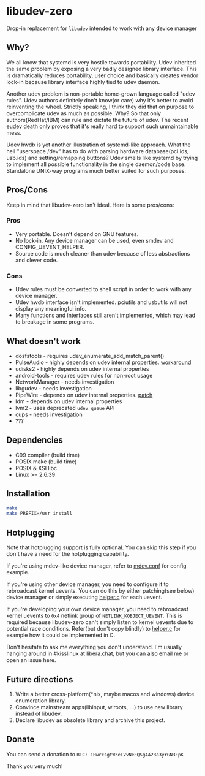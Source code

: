 # libudev-zero

Drop-in replacement for `libudev` intended to work with any device manager

## Why?

We all know that systemd is very hostile towards portability. Udev inherited
the same problem by exposing a very badly designed library interface. This is
dramatically reduces portability, user choice and basically creates vendor
lock-in because library interface highly tied to udev daemon.

Another udev problem is non-portable home-grown language called "udev rules".
Udev authors definitely don't know(or care) why it's better to avoid reinventing
the wheel. Strictly speaking, I think they did that on purpose to overcomplicate
udev as much as possible. Why? So that only authors(RedHat/IBM) can rule and dictate
the future of udev. The recent eudev death only proves that it's really hard to
support such unmaintainable mess.

Udev hwdb is yet another illustration of systemd-like approach. What the hell
"userspace /dev" has to do with parsing hardware database(pci.ids, usb.ids)
and setting/remapping buttons? Udev smells like systemd by trying to implement
all possible functionality in the single daemon/code base. Standalone UNIX-way
programs much better suited for such purposes.

## Pros/Cons

Keep in mind that libudev-zero isn't ideal. Here is some pros/cons:

### Pros

* Very portable. Doesn't depend on GNU features.
* No lock-in. Any device manager can be used, even smdev and CONFIG_UEVENT_HELPER.
* Source code is much cleaner than udev because of less abstractions and clever code.

### Cons

* Udev rules must be converted to shell script in order to work with any device manager.
* Udev hwdb interface isn't implemented. pciutils and usbutils will not display any meaningful info.
* Many functions and interfaces still aren't implemented, which may lead to breakage in some programs.

## What doesn't work

* dosfstools - requires udev_enumerate_add_match_parent()
* PulseAudio - highly depends on udev internal properties. [workaround](https://gist.github.com/capezotte/03ee5548218e819b06459819bb120b4b#pulseaudio)
* udisks2 - highly depends on udev internal properties
* android-tools - requires udev rules for non-root usage
* NetworkManager - needs investigation
* libgudev - needs investigation
* PipeWire - depends on udev internal properties. [patch](https://github.com/illiliti/libudev-zero/issues/26#issuecomment-846858706)
* ldm - depends on udev internal properties
* lvm2 - uses deprecated `udev_queue` API
* cups - needs investigation
* ???

## Dependencies

* C99 compiler (build time)
* POSIX make (build time)
* POSIX & XSI libc
* Linux >= 2.6.39

## Installation

```sh
make
make PREFIX=/usr install
```

## Hotplugging

Note that hotplugging support is fully optional. You can skip
this step if you don't have a need for the hotplugging capability.

If you're using mdev-like device manager, refer to [mdev.conf](contrib/mdev.conf)
for config example.

If you're using other device manager, you need to configure it to rebroadcast
kernel uevents. You can do this by either patching(see below) device manager
or simply executing [helper.c](contrib/helper.c) for each uevent.

If you're developing your own device manager, you need to rebroadcast kernel
uevents to `0x4` netlink group of `NETLINK_KOBJECT_UEVENT`. This is required
because libudev-zero can't simply listen to kernel uevents due to potential
race conditions. Refer(but don't copy blindly) to [helper.c](contrib/helper.c)
for example how it could be implemented in C.

Don't hesitate to ask me everything you don't understand. I'm usually hanging
around in #kisslinux at libera.chat, but you can also email me or open an issue here.

## Future directions

1. Write a better cross-platform(*nix, maybe macos and windows) device enumeration library.
2. Convince mainstream apps(libinput, wlroots, ...) to use new library instead of libudev.
3. Declare libudev as obsolete library and archive this project.

## Donate

You can send a donation to `BTC: 1BwrcsgtWZeLVvNeEQSg4A28a3yrGN3FpK`

Thank you very much!
